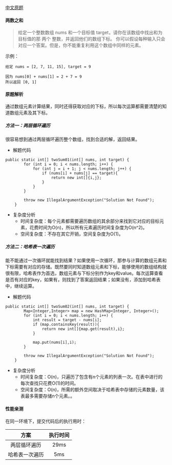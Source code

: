 [中文原题](https://leetcode-cn.com/problems/two-sum/)
#### 两数之和
> 给定一个整数数组 nums 和一个目标值 target，请你在该数组中找出和为目标值的那 两个 整数，并返回他们的数组下标。
  你可以假设每种输入只会对应一个答案。但是，你不能重复利用这个数组中同样的元素。

示例：
```
给定 nums = [2, 7, 11, 15], target = 9

因为 nums[0] + nums[1] = 2 + 7 = 9
所以返回 [0, 1]
```

#### 原题解析
通过数组元素计算结果，同时还得获取对应的下标，所以每次运算都需要清楚的知道数组元素及其下标。

##### 方法一：两层循环遍历
很容易想到通过两层循环遍历整个数组，找到合适的解，返回结果。

* 解题代码
```
public static int[] twoSum01(int[] nums, int target) {
        for (int i = 0; i < nums.length; i++) {
            for (int j = i + 1; j < nums.length; j++) {
                if (nums[i] + nums[j] == target){
                    return new int[]{i,j};
                }
            }
        }

        throw new IllegalArgumentException("Solution Not Found");
    }
```
* 复杂度分析
    * 时间复杂度：每个元素都需要遍历数组的其余部分来找到它对应的目标元素，花费时间为O(n)，所以所有元素遍历时间复杂度为O(n^2)。
    * 空间复杂度：不存在其它开销，空间复杂度为O(1)。
    
    
##### 方法二：哈希表一次遍历
能不能通过一次循环就能找到结果？如果使用一次循环，那参与计算的数组元素和下标需要有对应的存储。既然要同时知道数组元素和下标，能够使用的数组结构就很有限，哈希表作为首选，数组元素与下标分别作为key和value。每次运算查看是否有对应的key，如果有，则找到了答案返回结果；如果没有，添加到哈希表中，继续运算。
* 解题代码
```
public static int[] twoSum02(int[] nums, int target) {
        Map<Integer,Integer> map = new HashMap<Integer, Integer>();
        for (int i = 0; i < nums.length; i++) {
            int result = target - nums[i];
            if (map.containsKey(result)){
                return new int[]{map.get(result),i};
            }

            map.put(nums[i],i);
        }

        throw new IllegalArgumentException("Solution Not Found");
    }
```

* 复杂度分析
    * 时间复杂度：O(n)，只遍历了包含有n个元素的列表一次。在表中进行的每次查找只花费O(1)的时间。
    * 空间复杂度：O(n)，所需的额外空间取决于哈希表中存储的元素数量，该表最多需要存储n个元素。。

#### 性能亲测
在同一环境下，提交代码后的执行用时：

| 方案  | 执行时间 |
| :-----: | :-----: |
| 两层循环遍历 | 29ms    |
| 哈希表一次遍历 | 5ms      |
